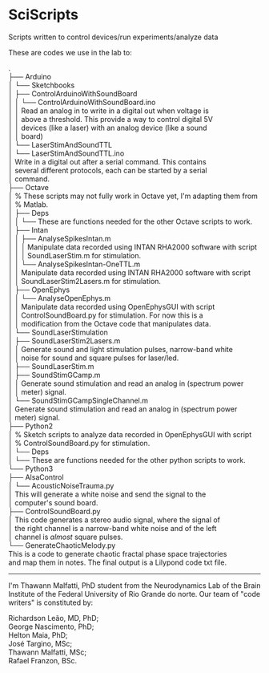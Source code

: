 # SciScripts
Scripts written to control devices/run experiments/analyze data

These are codes we use in the lab to:  

.  
├── Arduino  
│   └── Sketchbooks  
│       ├── ControlArduinoWithSoundBoard  
│       │   └── ControlArduinoWithSoundBoard.ino  
│       │	  Read an analog in to write in a digital out when voltage is  
│       │	  above a threshold. This provide a way to control digital 5V  
│       │	  devices (like a laser) with an analog device (like a sound   
│       │	  board)    
│       └── LaserStimAndSoundTTL  
│           └── LaserStimAndSoundTTL.ino  
│		  Write in a digital out after a serial command. This contains  
│		  several different protocols, each can be started by a serial  
│		  command.  
├── Octave  
│   % These scripts may not fully work in Octave yet, I'm adapting them from  
│   % Matlab.  
│   ├── Deps  
│   │   └── These are functions needed for the other Octave scripts to work.  
│   ├── Intan  
│   │   ├── AnalyseSpikesIntan.m  
│   │   │     Manipulate data recorded using INTAN RHA2000 software with script  
│   │   │     SoundLaserStim.m for stimulation.  
│   │   └── AnalyseSpikesIntan-OneTTL.m  
│   │         Manipulate data recorded using INTAN RHA2000 software with script  
│   │         SoundLaserStim2Lasers.m for stimulation.  
│   ├── OpenEphys   
│   │   └── AnalyseOpenEphys.m   
│   │         Manipulate data recorded using OpenEphysGUI with script   
│   │         ControlSoundBoard.py for stimulation. For now this is a   
│   │         modification from the Octave code that manipulates data.  
│   └── SoundLaserStimulation  
│       ├── SoundLaserStim2Lasers.m  
│       │     Generate sound and light stimulation pulses, narrow-band white  
│       │     noise for sound and square pulses for laser/led.  
│       ├── SoundLaserStim.m  
│       ├── SoundStimGCamp.m  
│       │     Generate sound stimulation and read an analog in (spectrum power  
│       │     meter) signal.  
│       └── SoundStimGCampSingleChannel.m  
│             Generate sound stimulation and read an analog in (spectrum power   
│             meter) signal.  
├── Python2  
│   % Sketch scripts to analyze data recorded in OpenEphysGUI with script  
│   % ControlSoundBoard.py for stimulation.  
│   └── Deps  
│       └── These are functions needed for the other python scripts to work.  
└── Python3  
    ├── AlsaControl  
    │   └── AcousticNoiseTrauma.py  
    │	      This will generate a white noise and send the signal to the  
    │	      computer's sound board.  
    ├── ControlSoundBoard.py  
    │     This code generates a stereo audio signal, where the signal of  
    │     the right channel is a narrow-band white noise and of the left  
    │     channel is *almost* square pulses.  
    └── GenerateChaoticMelody.py  
	  This is a code to generate chaotic fractal phase space trajectories  
	  and map them in notes. The final output is a Lilypond code txt file.  


___
I'm Thawann Malfatti, PhD student from the Neurodynamics Lab of the Brain  
Institute of the Federal University of Rio Grande do norte. Our team of "code  
writers" is constituted by:

Richardson Leão, MD, PhD;  
George Nascimento, PhD;  
Helton Maia, PhD;  
José Targino, MSc;  
Thawann Malfatti, MSc;  
Rafael Franzon, BSc.

